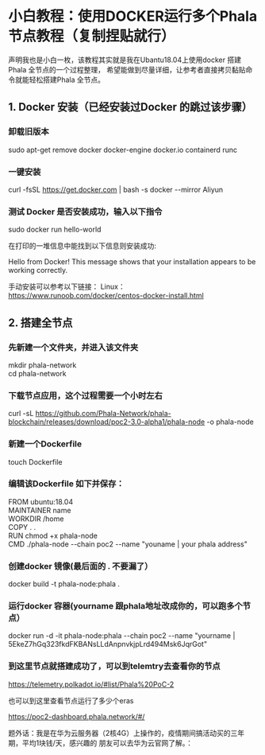 # 小白教程：使用DOCKER运行多个Phala节点教程（复制捏贴就行）
声明我也是小白一枚，该教程其实就是我在Ubantu18.04上使用docker 搭建Phala 全节点的一个过程整理，
希望能做到尽量详细，让参考者直接拷贝黏贴命令就能轻松搭建Phala 全节点。

## 1. Docker 安装（已经安装过Docker 的跳过该步骤）

### 卸载旧版本

   sudo apt-get remove docker docker-engine docker.io containerd runc

### 一键安装
 
  curl -fsSL https://get.docker.com | bash -s docker --mirror Aliyun

### 测试 Docker 是否安装成功，输入以下指令

  sudo docker run hello-world

在打印的一堆信息中能找到以下信息则安装成功:

Hello from Docker!
This message shows that your installation appears to be working correctly.

手动安装可以参考以下链接：
Linux：https://www.runoob.com/docker/centos-docker-install.html 

## 2. 搭建全节点

### 先新建一个文件夹，并进入该文件夹
  
   mkdir phala-network    
   cd phala-network
   
### 下载节点应用，这个过程需要一个小时左右

   curl -sL https://github.com/Phala-Network/phala-blockchain/releases/download/poc2-3.0-alpha1/phala-node -o phala-node

### 新建一个Dockerfile

   touch Dockerfile

### 编辑该Dockerfile 如下并保存：

  FROM ubuntu:18.04  
  MAINTAINER name  
  WORKDIR  /home  
  COPY . .  
  RUN chmod +x phala-node  
  CMD ./phala-node --chain poc2 --name "youname | your phala address" 

### 创建docker 镜像(最后面的 . 不要漏了）

  docker build -t phala-node:phala .

### 运行docker 容器(yourname 跟phala地址改成你的，可以跑多个节点）

  docker run -d -it phala-node:phala --chain poc2 --name "yourname | 5EkeZ7hGq323fkdFKBANsLLdAnpnvkjpLrd494Msk6JqrGot"

### 到这里节点就搭建成功了，可以到telemtry去查看你的节点

https://telemetry.polkadot.io/#list/Phala%20PoC-2

也可以到这里查看节点运行了多少个eras

https://poc2-dashboard.phala.network/#/


题外话：我是在华为云服务器（2核4G）上操作的，疫情期间搞活动买的三年期，平均1块钱/天，感兴趣的
朋友可以去华为云官网了解。：

